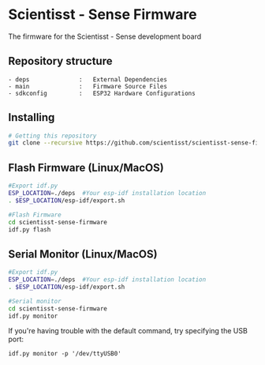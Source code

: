 # Scientisst - Sense Firmware

The firmware for the Scientisst - Sense development board


## Repository structure

```
- deps              :   External Dependencies
- main              :   Firmware Source Files
- sdkconfig         :   ESP32 Hardware Configurations
```
## Installing
```sh
# Getting this repository 
git clone --recursive https://github.com/scientisst/scientisst-sense-firmware.git
```

## Flash Firmware (Linux/MacOS)
```sh
#Export idf.py
ESP_LOCATION=./deps  #Your esp-idf installation location
. $ESP_LOCATION/esp-idf/export.sh

#Flash Firmware
cd scientisst-sense-firmware 
idf.py flash
```

## Serial Monitor (Linux/MacOS)
```sh
#Export idf.py
ESP_LOCATION=./deps  #Your esp-idf installation location
. $ESP_LOCATION/esp-idf/export.sh

#Serial monitor
cd scientisst-sense-firmware 
idf.py monitor
```
If you're having trouble with the default command, try specifying the USB port:

```
idf.py monitor -p '/dev/ttyUSB0'
```